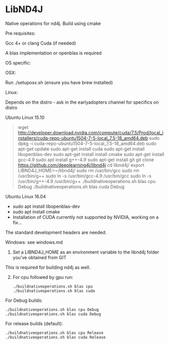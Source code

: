 # LibND4J

Native operations for nd4j. Build using cmake

Pre requisites:

Gcc 4+ or clang
Cuda (if needed)

A blas implementation or openblas is required

OS specific:


OSX:

Run ./setuposx.sh (ensure you have brew installed)


Linux:

Depends on the distro - ask in the earlyadopters channel for specifics
on distro

Ubuntu Linux 15.10
> wget http://developer.download.nvidia.com/compute/cuda/7.5/Prod/local_installers/cuda-repo-ubuntu1504-7-5-local_7.5-18_amd64.deb
> sudo dpkg -i cuda-repo-ubuntu1504-7-5-local_7.5-18_amd64.deb
> sudo apt-get update
> sudo apt-get install cuda
> sudo apt-get install libopenblas-dev
> sudo apt-get install install cmake
> sudo apt-get install gcc-4.9
> sudo apt install g++-4.9
> sudo apt-get install git
> git clone https://github.com/deeplearning4j/libnd4j
> cd libnd4j/
> export LIBND4J_HOME=~/libnd4j/
> sudo rm /usr/bin/gcc
> sudo rm /usr/bin/g++
> sudo ln -s /usr/bin/gcc-4.9 /usr/bin/gcc
> sudo ln -s /usr/bin/g++-4.9 /usr/bin/g++
> ./buildnativeoperations.sh blas cpu Debug
> ./buildnativeoperations.sh blas cuda Debug

Ubuntu Linux 16.04
* sudo apt install libopenblas-dev
* sudo apt install cmake
* Installation of CUDA currently not supported by NVIDIA, working on a fix... 

The standard development headers are needed.

Windows:
see windows.md


1. Set a LIBND4J_HOME as an environment variable to the libnd4j folder you've obtained from GIT

This is required for building nd4j as well.

2. For cpu followed by gpu run:
     
       ./buildnativeoperations.sh blas cpu
       ./buildnativeoperations.sh blas cuda
       
For Debug builds:

    ./buildnativeoperations.sh blas cpu Debug
    ./buildnativeoperations.sh blas cuda Debug


For release builds (default):

    ./buildnativeoperations.sh blas cpu Release
    ./buildnativeoperations.sh blas cuda Release
